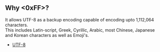 ## Why <0xFF>?

It allows UTF-8 as a backup encoding capable of encoding upto 1,112,064 characters.  
This includes Latin-script, Greek, Cyrillic, Arabic, most Chinese, Japanese and Korean characters as well as Emoji's.

* [UTF-8](https://blog.hubspot.com/website/what-is-utf-8)
